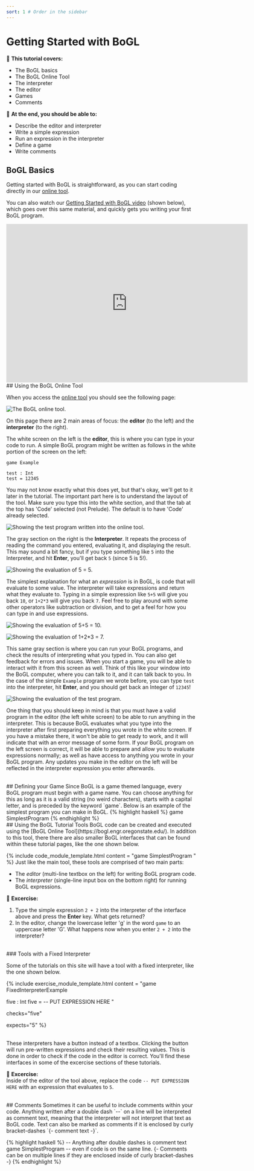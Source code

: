 ```yaml
---
sort: 1 # Order in the sidebar
---
```


# Getting Started with BoGL

:leaves: **This tutorial covers:**
- The BoGL basics
- The BoGL Online Tool
- The interpreter
- The editor
- Games
- Comments

:deciduous_tree: **At the end, you should be able to:**
- Describe the editor and interpreter
- Write a simple expression
- Run an expression in the interpreter
- Define a game
- Write comments

## BoGL Basics

Getting started with BoGL is straightforward, as you can start coding directly in our [online tool](https://bogl.engr.oregonstate.edu/).

You can also watch our [Getting Started with BoGL video](https://media.oregonstate.edu/media/1_d5w6ypwr) (shown below), which goes over this same material, and quickly gets you writing your first BoGL program.

<iframe id="kaltura_player" src="https://cdnapisec.kaltura.com/p/391241/sp/39124100/embedIframeJs/uiconf_id/22119142/partner_id/391241?iframeembed=true&playerId=kaltura_player&entry_id=1_d5w6ypwr&flashvars[localizationCode]=en&amp;flashvars[leadWithHTML5]=true&amp;flashvars[sideBarContainer.plugin]=true&amp;flashvars[sideBarContainer.position]=left&amp;flashvars[sideBarContainer.clickToClose]=true&amp;flashvars[chapters.plugin]=true&amp;flashvars[chapters.layout]=vertical&amp;flashvars[chapters.thumbnailRotator]=false&amp;flashvars[streamSelector.plugin]=true&amp;flashvars[EmbedPlayer.SpinnerTarget]=videoHolder&amp;flashvars[dualScreen.plugin]=true&amp;flashvars[hotspots.plugin]=1&amp;flashvars[Kaltura.addCrossoriginToIframe]=true&amp;&wid=1_57gsb26m" width="640" height="420" allowfullscreen webkitallowfullscreen mozAllowFullScreen allow="autoplay *; fullscreen *; encrypted-media *" sandbox="allow-forms allow-same-origin allow-scripts allow-top-navigation allow-pointer-lock allow-popups allow-modals allow-orientation-lock allow-popups-to-escape-sandbox allow-presentation allow-top-navigation-by-user-activation" frameborder="0" title="Kaltura Player"></iframe>

<br/>
## Using the BoGL Online Tool

When you access the [online tool](https://bogl.engr.oregonstate.edu/) you should see the following page:

![The BoGL online tool.](../imgs/editor-blank.png)

On this page there are 2 main areas of focus: the **editor** (to the left) and the **interpreter** (to the right).

The white screen on the left is the **editor**, this is where you can type in your code to run. A simple BoGL program might be written as follows in the white portion of the screen on the left:
```
game Example

test : Int
test = 12345
```
You may not know exactly what this does yet, but that's okay, we'll get to it later in the tutorial. The important part here is to understand the layout of the tool. Make sure you type this into the white section, and that the tab at the top has 'Code' selected (not Prelude). The default is to have 'Code' already selected.

![Showing the test program written into the online tool.](../imgs/ex-code.png)

The gray section on the right is the **Interpreter**. It repeats the process of reading the command you entered, evaluating it, and displaying the result. This may sound a bit fancy, but if you type something like `5` into the Interpreter, and hit **Enter**, you'll get back `5` (since 5 is 5!).

![Showing the evaluation of 5 = 5.](../imgs/ex-5.png)

The simplest explanation for what an *expression* is in BoGL, is code that will evaluate to some value. The interpreter will take expressions and return what they evaluate to. Typing in a simple expression like `5+5` will give you back `10`, or `1+2*3` will give you back `7`. Feel free to play around with some other operators like subtraction or division, and to get a feel for how you can type in and use expressions.

![Showing the evaluation of 5+5 = 10.](../imgs/ex-addition.png)

![Showing the evaluation of 1+2*3 = 7.](../imgs/ex-compound.png)

This same gray section is where you can run your BoGL programs, and check the results of interpreting what you typed in. You can also get feedback for errors and issues. When you start a game, you will be able to interact with it from this screen as well. Think of this like your window into the BoGL computer, where you can talk to it, and it can talk back to you. In the case of the simple `Example` program we wrote before, you can type `test` into the interpreter, hit **Enter**, and you should get back an Integer of `12345`!

![Showing the evaluation of the test program.](../imgs/ex-test.png)

One thing that you should keep in mind is that you must have a valid program in the editor (the left white screen) to be able to run anything in the interpreter. This is because BoGL evaluates what you type into the interpreter after first preparing everything you wrote in the white screen. If you have a mistake there, it won't be able to get ready to work, and it will indicate that with an error message of some form. If your BoGL program on the left screen is correct, it will be able to prepare and allow you to evaluate expressions normally; as well as have access to anything you wrote in your BoGL program. Any updates you make in the editor on the left will be reflected in the interpreter expression you enter afterwards.

<br/>
## Defining your Game
Since BoGL is a game themed language, every BoGL program must begin with a game name. You can choose anything for this as long as it is a valid string (no weird characters), starts with a capital letter, and is preceded by the keyword `game`. Below is an example of the simplest program you can make in BoGL.
{% highlight haskell %}
game SimplestProgram
{% endhighlight %}

<br/>
## Using the BoGL Tutorial Tools
BoGL code can be created and executed using the [BoGL Online Tool](https://bogl.engr.oregonstate.edu/).
In addition to this tool, there there are also smaller BoGL interfaces that can be found within these tutorial pages, like the one shown below.

{% include code_module_template.html
content = "game SimplestProgram
"
%}
Just like the main tool, these tools are comprised of two main parts:
- The *editor* (multi-line textbox on the left) for writing BoGL program code.
- The *interpreter* (single-line input box on the bottom right) for running BoGL expressions.

:dart: **Excercise:**
1. Type the simple expression `2 + 2` into the interpreter of the interface above and press the **Enter** key. What gets returned?
2. In the editor, change the lowercase letter 'g' in the word `game` to an uppercase letter 'G'. What happens now when you enter `2 + 2` into the interpreter?

<br/>
### Tools with a Fixed Interpreter

Some of the tutorials on this site will have a tool with a fixed interpreter, like the one shown below.

{% include exercise_module_template.html
content = "game FixedInterpreterExample

five : Int
five = -- PUT EXPRESSION HERE
"

checks="five"

expects="5"
%}

<br/>
These interpreters have a button instead of a textbox.
Clicking the button will run pre-written expressions and check their resulting values.
This is done in order to check if the code in the editor is correct.
You'll find these interfaces in some of the excercise sections of these tutorials.

:dart: **Excercise:**  
Inside of the editor of the tool above, replace the code `-- PUT EXPRESSION HERE` with an expression that evaluates to `5`.

<br/>
## Comments
Sometimes it can be useful to include comments within your code. Anything written after a double dash `--` on a line will be interpreted as comment text, meaning that the interpreter will not interpret that text as BoGL code.
Text can also be marked as comments if it is enclosed by curly bracket-dashes `{- comment text -}`.

{% highlight haskell %}
-- Anything after double dashes is comment text
game SimplestProgram -- even if code is on the same line.
{-
Comments can be
on multiple lines
if they are enclosed inside
of curly bracket-dashes
-}
{% endhighlight %}
